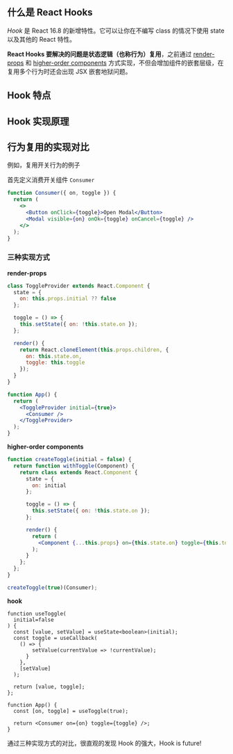 ## 什么是 React Hooks

_Hook_ 是 React 16.8 的新增特性。它可以让你在不编写 class 的情况下使用 state 以及其他的 React 特性。

**React Hooks 要解决的问题是状态逻辑（也称行为）复用**，之前通过 [render-props](https://zh-hans.reactjs.org/docs/render-props.html) 和 [higher-order components](https://zh-hans.reactjs.org/docs/higher-order-components.html) 方式实现，不但会增加组件的嵌套层级，在复用多个行为时还会出现 JSX 嵌套地狱问题。

## Hook 特点

## Hook 实现原理

## 行为复用的实现对比

例如，复用开关行为的例子

首先定义消费开关组件 `Consumer`

```jsx
function Consumer({ on, toggle }) {
  return (
    <>
      <Button onClick={toggle}>Open Modal</Button>
      <Modal visible={on} onOk={toggle} onCancel={toggle} />
    </>
  );
}
```

### 三种实现方式

**render-props**

```jsx
class ToggleProvider extends React.Component {
  state = {
    on: this.props.initial ?? false
  };

  toggle = () => {
    this.setState({ on: !this.state.on });
  };

  render() {
    return React.cloneElement(this.props.children, {
      on: this.state.on,
      toggle: this.toggle
    });
  }
}

function App() {
  return (
    <ToggleProvider initial={true}>
      <Consumer />
    </ToggleProvider>
  );
}
```

**higher-order components**

```jsx
function createToggle(initial = false) {
  return function withToggle(Component) {
    return class extends React.Component {
      state = {
        on: initial
      };

      toggle = () => {
        this.setState({ on: !this.state.on });
      };

      render() {
        return (
          <Component {...this.props} on={this.state.on} toggle={this.toggle} />
        );
      }
    };
  };
}

createToggle(true)(Consumer);
```

**hook**

```tsx
function useToggle(
  initial=false
) {
  const [value, setValue] = useState<boolean>(initial);
  const toggle = useCallback(
    () => {
        setValue(currentValue => !currentValue);
      }
    },
    [setValue]
  );

  return [value, toggle];
};

function App() {
  const [on, toggle] = useToggle(true);

  return <Consumer on={on} toggle={toggle} />;
}
```

通过三种实现方式的对比，很直观的发现 Hook 的强大，Hook is future!
